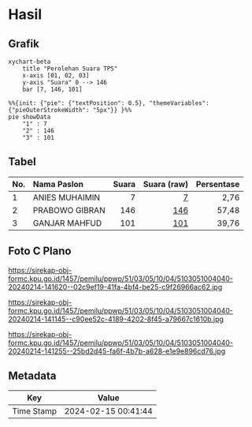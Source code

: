 # Hasil

## Grafik

```mermaid
xychart-beta
    title "Perolehan Suara TPS"
    x-axis [01, 02, 03]
    y-axis "Suara" 0 --> 146
    bar [7, 146, 101]
```

```mermaid
%%{init: {"pie": {"textPosition": 0.5}, "themeVariables": {"pieOuterStrokeWidth": "5px"}} }%%
pie showData
    "1" : 7
    "2" : 146
    "3" : 101
```

## Tabel

| No. | Nama Paslon    | Suara | Suara (raw) | Persentase |
|:--- |:-------------- | -----:| -----------:| ----------:|
| 1   | ANIES MUHAIMIN | 7     | [7][p-1]    | 2,76       |
| 2   | PRABOWO GIBRAN | 146   | [146][p-2]  | 57,48      |
| 3   | GANJAR MAHFUD  | 101   | [101][p-3]  | 39,76      |


[p-1]: https://github.com/gigit-pemilu/pemilu-2024-51-bali/blob/main/pilpres/hitung-suara/sub/51-bali/sub/03-badung/sub/05-kuta-selatan/sub/1004-benoa/sub/040-tps/sub/paslon-1.txt
[p-2]: https://github.com/gigit-pemilu/pemilu-2024-51-bali/blob/main/pilpres/hitung-suara/sub/51-bali/sub/03-badung/sub/05-kuta-selatan/sub/1004-benoa/sub/040-tps/sub/paslon-2.txt
[p-3]: https://github.com/gigit-pemilu/pemilu-2024-51-bali/blob/main/pilpres/hitung-suara/sub/51-bali/sub/03-badung/sub/05-kuta-selatan/sub/1004-benoa/sub/040-tps/sub/paslon-3.txt

## Foto C Plano

https://sirekap-obj-formc.kpu.go.id/1457/pemilu/ppwp/51/03/05/10/04/5103051004040-20240214-141620--02c9ef19-41fa-4bf4-be25-c9f26966ac62.jpg

https://sirekap-obj-formc.kpu.go.id/1457/pemilu/ppwp/51/03/05/10/04/5103051004040-20240214-141145--c90ee52c-4189-4202-8f45-a79667c1610b.jpg

https://sirekap-obj-formc.kpu.go.id/1457/pemilu/ppwp/51/03/05/10/04/5103051004040-20240214-141255--25bd2d45-fa6f-4b7b-a628-e1e9e896cd76.jpg


## Metadata

| Key        | Value               |
| ---------- | ------------------- |
| Time Stamp | 2024-02-15 00:41:44 |



